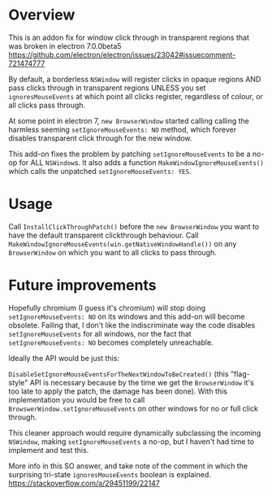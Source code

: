 # Overview

This is an addon fix for window click through in transparent regions that was broken in electron 7.0.0beta5
https://github.com/electron/electron/issues/23042#issuecomment-721474777

By default, a borderless `NSWindow` will register clicks in opaque regions AND pass clicks through in transparent regions UNLESS you set `ignoresMouseEvents` at which point all clicks register, regardless of colour, or all clicks pass through. 

At some point in electron 7, `new BrowserWindow` started calling calling the harmless seeming `setIgnoreMouseEvents: NO` method, which forever disables transparent click through for the new window. 

This add-on fixes the problem by patching `setIgnoreMouseEvents` to be a no-op for ALL `NSWindow`s. It also adds a function `MakeWindowIgnoreMouseEvents()` which calls the unpatched `setIgnoreMouseEvents: YES`.

# Usage

Call `InstallClickThroughPatch()` before the `new BrowserWindow` you want to have the default transparent clickthrough behaviour. Call `MakeWindowIgnoreMouseEvents(win.getNativeWindowHandle())` on any `BrowserWindow` on which you want to all clicks to pass through.

# Future improvements

Hopefully chromium (I guess it's chromium) will stop doing `setIgnoreMouseEvents: NO` on its windows and this add-on will become obsolete.
Failing that, I don't like the indiscriminate way the code disables `setIgnoreMouseEvents` for all windows, nor the fact that `setIgnoreMouseEvents: NO` becomes completely unreachable.

Ideally the API would be just this:

`DisableSetIgnoreMouseEventsForTheNextWindowToBeCreated()` (this "flag-style" API is necessary because by the time we get the `BrowserWindow` it's too late to apply the patch, the damage has been done). With this implementation you would be free to call `BrowswerWindow.setIgnoreMouseEvents` on other windows for no or full click through.

This cleaner approach would require dynamically subclassing the incoming `NSWindow`, making `setIgnoreMouseEvents` a no-op, but I haven't had time to implement and test this.

More info in this SO answer, and take note of the comment in which the surprising tri-state `ignoresMouseEvents` boolean is explained.
https://stackoverflow.com/a/29451199/22147
